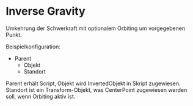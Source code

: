# Inverse Gravity

Umkehrung der Schwerkraft mit optionalem Orbiting um vorgegebenen Punkt.

Beispielkonfiguration:

- Parent
    - Objekt
    - Standort

Parent erhält Script, Objekt wird InvertedObjekt in Skript zugewiesen.
Standort ist ein Transform-Objekt, was CenterPoint zugewiesen werden soll, wenn Orbiting aktiv ist.